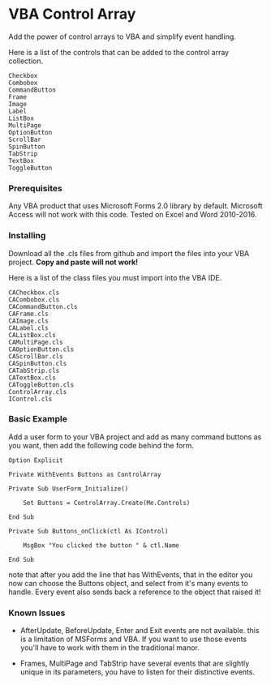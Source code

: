 # VBA Control Array

Add the power of control arrays to VBA and simplify event handling.  

Here is a list of the controls that can be added to the control array collection.
```
Checkbox
Combobox
CommandButton
Frame
Image
Label
ListBox
MultiPage
OptionButton
ScrollBar
SpinButton
TabStrip
TextBox
ToggleButton
```
### Prerequisites

Any VBA product that uses Microsoft Forms 2.0 library by default.  Microsoft Access will not work with this code.
Tested on Excel and Word 2010-2016.

### Installing

Download all the .cls files from github and import the files into your VBA project.
**Copy and paste will not work!**

Here is a list of the class files you must import into the VBA IDE.

```
CACheckbox.cls
CACombobox.cls
CACommandButton.cls
CAFrame.cls
CAImage.cls
CALabel.cls
CAListBox.cls
CAMultiPage.cls
CAOptionButton.cls
CAScrollBar.cls
CASpinButton.cls
CATabStrip.cls
CATextBox.cls
CAToggleButton.cls
ControlArray.cls
IControl.cls
```

### Basic Example
Add a user form to your VBA project and add as many command buttons as you want, then add the following code behind the form.

```VBA
Option Explicit

Private WithEvents Buttons as ControlArray

Private Sub UserForm_Initialize()
    
    Set Buttons = ControlArray.Create(Me.Controls)

End Sub

Private Sub Buttons_onClick(ctl As IControl)
    
    MsgBox "You clicked the button " & ctl.Name
    
End Sub
```

note that after you add the line that has WithEvents, that in the editor you now can choose the Buttons object, and select from it's many events to handle.  Every event also sends back a reference to the object that raised it!

### Known Issues

- AfterUpdate, BeforeUpdate, Enter and Exit events are not available. this is a limitation of MSForms and VBA.  If you want to use those events you'll have to work with them in the traditional manor.

- Frames, MultiPage and TabStrip have several events that are slightly unique in its parameters, you have to listen for their distinctive events.
